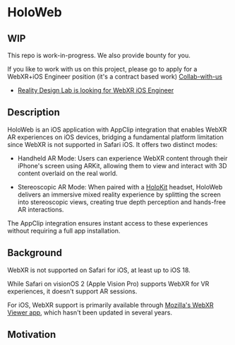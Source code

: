 # HoloWeb

## WIP

This repo is work-in-progress. 
We also provide bounty for you. 

If you like to work with us on this project, please go to apply for a WebXR+iOS Engineer position (it's a contract based work)
[Collab-with-us](https://reality.design/collab-with-us)
* [Reality Design Lab is looking for WebXR iOS Engineer](https://realitydeslab.notion.site/Reality-Design-Lab-is-looking-for-WebXR-iOS-Engineer-1405c6192b7e8057ba5bf73bf375e3ff?pvs=4)

## Description

HoloWeb is an iOS application with AppClip integration that enables WebXR AR experiences on iOS devices, bridging a fundamental platform limitation since WebXR is not supported in Safari iOS. It offers two distinct modes:

* Handheld AR Mode: Users can experience WebXR content through their iPhone's screen using ARKit, allowing them to view and interact with 3D content overlaid on the real world.

* Stereoscopic AR Mode: When paired with a [HoloKit](https://holokit.io) headset, HoloWeb delivers an immersive mixed reality experience by splitting the screen into stereoscopic views, creating true depth perception and hands-free AR interactions.

The AppClip integration ensures instant access to these experiences without requiring a full app installation.

## Background

WebXR is not supported on Safari for iOS, at least up to iOS 18.

While Safari on visionOS 2 (Apple Vision Pro) supports WebXR for VR experiences, it doesn't support AR sessions.

For iOS, WebXR support is primarily available through [Mozilla's WebXR Viewer app](https://github.com/mozilla-mobile/webxr-ios/), which hasn't been updated in several years.

## Motivation
